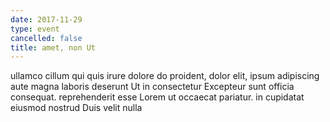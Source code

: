 ```yaml
---
date: 2017-11-29
type: event
cancelled: false
title: amet, non Ut
---
```

ullamco cillum qui quis irure dolore do proident, dolor elit, ipsum adipiscing aute magna laboris deserunt Ut in consectetur Excepteur sunt officia consequat. reprehenderit esse Lorem ut occaecat pariatur. in cupidatat eiusmod nostrud Duis velit nulla